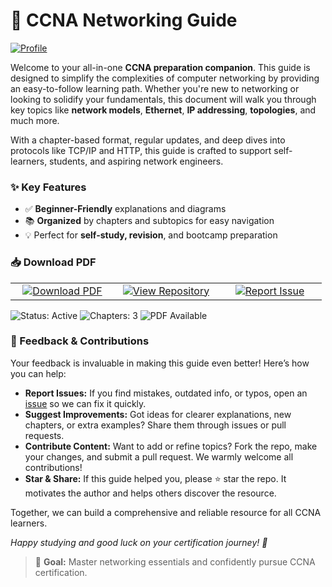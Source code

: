 # 📘 CCNA Networking Guide

[![Profile](https://img.shields.io/badge/By-FrancisIGP-181717?style=for-the-badge&logo=github)](https://github.com/FrancisIGP)

Welcome to your all-in-one **CCNA preparation companion**. This guide is designed to simplify the complexities of computer networking by providing an easy-to-follow learning path. Whether you're new to networking or looking to solidify your fundamentals, this document will walk you through key topics like **network models**, **Ethernet**, **IP addressing**, **topologies**, and much more.

With a chapter-based format, regular updates, and deep dives into protocols like TCP/IP and HTTP, this guide is crafted to support self-learners, students, and aspiring network engineers.



### ✨ Key Features

- ✅ **Beginner-Friendly** explanations and diagrams  
- 📚 **Organized** by chapters and subtopics for easy navigation  
- 💡 Perfect for **self-study, revision**, and bootcamp preparation  

### 📥 Download PDF

<table>
  <tr>
    <td align="center" width="150">
      <a href="https://github.com/FrancisIGP/CCNA-Document/blob/main/CCNA_Networking_Document_FrancisIGP.pdf" target="_blank" rel="noopener">
        <img src="https://img.shields.io/badge/Download-PDF-blue?style=for-the-badge&logo=adobeacrobat" alt="Download PDF" />
      </a>
    </td>
    <td align="center" width="150">
      <a href="https://github.com/FrancisIGP/CCNA-Document" target="_blank" rel="noopener">
        <img src="https://img.shields.io/badge/View_Repo-GitHub-black?style=for-the-badge&logo=github" alt="View Repository" />
      </a>
    </td>
    <td align="center" width="150">
      <a href="https://github.com/FrancisIGP/CCNA-Document/issues" target="_blank" rel="noopener">
        <img src="https://img.shields.io/badge/Report_Issue-red?style=for-the-badge&logo=githubissues" alt="Report Issue" />
      </a>
    </td>
  </tr>
</table>

<p align="left">
  <img src="https://img.shields.io/badge/Status-Active-brightgreen?style=flat-square" alt="Status: Active" />
  <img src="https://img.shields.io/badge/Chapters-3-blue?style=flat-square" alt="Chapters: 3" />
  <img src="https://img.shields.io/badge/PDF-Available-orange?style=flat-square" alt="PDF Available" />
</p>

### 💬 Feedback & Contributions

Your feedback is invaluable in making this guide even better! Here’s how you can help:

- **Report Issues:** If you find mistakes, outdated info, or typos, open an [issue](https://github.com/FrancisIGP/CCNA-Document/issues) so we can fix it quickly.  
- **Suggest Improvements:** Got ideas for clearer explanations, new chapters, or extra examples? Share them through issues or pull requests.  
- **Contribute Content:** Want to add or refine topics? Fork the repo, make your changes, and submit a pull request. We warmly welcome all contributions!  
- **Star & Share:** If this guide helped you, please ⭐ star the repo. It motivates the author and helps others discover the resource.  

Together, we can build a comprehensive and reliable resource for all CCNA learners.

*Happy studying and good luck on your certification journey! 🚀*

> 🎯 **Goal:** Master networking essentials and confidently pursue CCNA certification.

